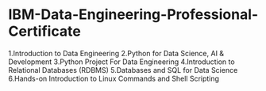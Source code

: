 # IBM-Data-Engineering-Professional-Certificate

1.Introduction to Data Engineering
2.Python for Data Science, AI & Development
3.Python Project For Data Engineering
4.Introduction to Relational Databases (RDBMS)
5.Databases and SQL for Data Science
6.Hands-on Introduction to Linux Commands and Shell Scripting
